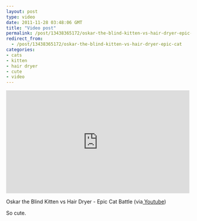 ```yaml
---
layout: post
type: video
date: 2011-11-28 03:48:06 GMT
title: "Video post"
permalink: /post/13438365172/oskar-the-blind-kitten-vs-hair-dryer-epic-cat
redirect_from: 
  - /post/13438365172/oskar-the-blind-kitten-vs-hair-dryer-epic-cat
categories:
- cats
- kitten
- hair dryer
- cute
- video
---
```

<iframe width="500" height="281"  id="youtube_iframe" src="https://www.youtube.com/embed/ElzPZNSdd5w?feature=oembed&amp;enablejsapi=1&amp;origin=https://safe.txmblr.com&amp;wmode=opaque" frameborder="0" allow="accelerometer; autoplay; clipboard-write; encrypted-media; gyroscope; picture-in-picture" allowfullscreen title="Oskar the Blind Kitten Versus Hair Dryer - Epic Cat Battle"></iframe>

<p>Oskar the Blind Kitten vs Hair Dryer - Epic Cat Battle (via<a href="http://www.youtube.com/watch?v=ElzPZNSdd5w"> Youtube</a>)</p>
<p>So cute.</p>